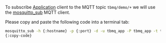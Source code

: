 To subscribe <a target='_blank' href='https://thingsboard.io/docs/mqtt-broker/user-guide/mqtt-client-type/#application-client'>Application</a> 
client to the MQTT topic `tbmq/demo/+` we will use the <a href='https://mosquitto.org/man/mosquitto_sub-1.html' target="_blank">mosquitto_sub</a> MQTT client.

Please copy and paste the following code into a terminal tab:

```bash
mosquitto_sub -h {:hostname} -p {:port} -d -u tbmq_app -P tbmq_app -t tbmq/demo/+ -q 1 -c -i tbmq -v -V mqttv5
{:copy-code}
```
